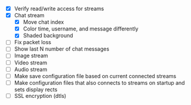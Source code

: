 - [x] Verify read/write access for streams
- [x] Chat stream
    - [x] Move chat index
    - [x] Color time, username, and message differently
    - [x] Shaded background
- [ ] Fix packet loss
- [ ] Show last N number of chat messages
- [ ] Image stream
- [ ] Video stream
- [ ] Audio stream
- [ ] Make save configuration file based on current connected streams
- [ ] Make configuration files that also connects to streams on startup and sets display rects
- [ ] SSL encryption (dtls)